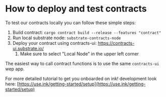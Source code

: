 # How to deploy and test contracts

To test our contracts locally you can follow these simple steps:

1. Build contract: `cargo contract build --release --features "contract"`
2. Run local substrate node: `substrate-contracts-node`
3. Deploy your contract using contracts-ui: https://contracts-ui.substrate.io/
    1. Make sure to select "Local Node" in the upper left corner

The easiest way to call contract functions is to use the same `contracts-ui` wep app.

For more detailed tutorial to get you onboarded on ink! development look here: [https://use.ink/getting-started/setup](https://use.ink/getting-started/setup)

